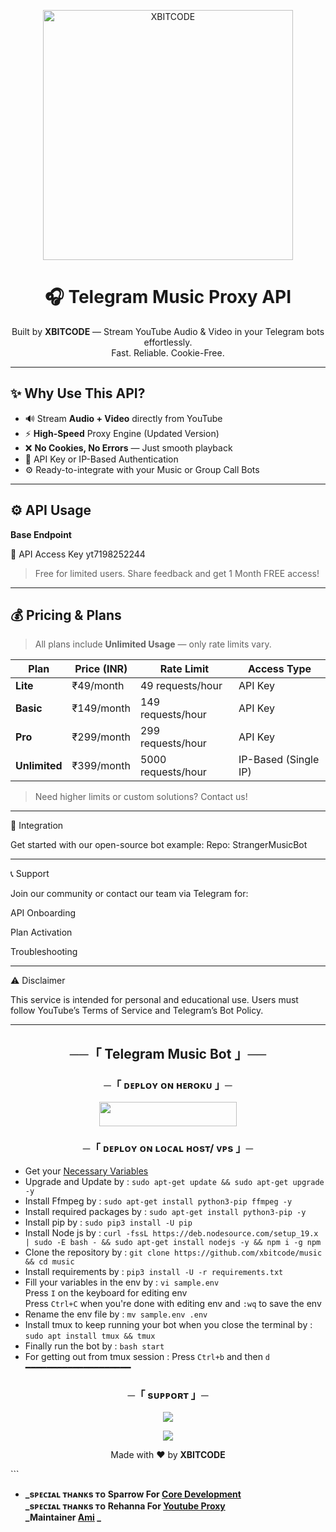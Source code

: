 <p align="center">
  <img src="https://raw.githubusercontent.com/yourusername/yourrepo/main/assets/xbitcode-banner.png" alt="XBITCODE" width="400"/>
</p>

<h1 align="center">🎧 Telegram Music Proxy API</h1>

<p align="center">
  Built by <strong>XBITCODE</strong> — Stream YouTube Audio & Video in your Telegram bots effortlessly.
  <br>Fast. Reliable. Cookie-Free.
</p>

---

## ✨ Why Use This API?

- 🔊 Stream **Audio + Video** directly from YouTube  
- ⚡ **High-Speed** Proxy Engine (Updated Version)  
- ❌ **No Cookies, No Errors** — Just smooth playback  
- 🔐 API Key or IP-Based Authentication  
- ⚙️ Ready-to-integrate with your Music or Group Call Bots  

---

## ⚙️ API Usage

**Base Endpoint**

🔑 API Access Key
yt7198252244

> Free for limited users.
Share feedback and get 1 Month FREE access!




---
## 💰 Pricing & Plans

> All plans include **Unlimited Usage** — only rate limits vary.

| Plan         | Price (INR) | Rate Limit       | Access Type             |
|--------------|-------------|------------------|--------------------------|
| **Lite**     | ₹49/month   | 49 requests/hour | API Key                  |
| **Basic**    | ₹149/month  | 149 requests/hour| API Key                  |
| **Pro**      | ₹299/month  | 299 requests/hour| API Key                  |
| **Unlimited**| ₹399/month  | 5000 requests/hour| IP-Based (Single IP)    |

> Need higher limits or custom solutions? Contact us!




---

🧩 Integration

Get started with our open-source bot example:
Repo: StrangerMusicBot


---

📞 Support

Join our community or contact our team via Telegram for:

API Onboarding

Plan Activation

Troubleshooting



---

⚠️ Disclaimer

This service is intended for personal and educational use.
Users must follow YouTube’s Terms of Service and Telegram’s Bot Policy.


---

<h2 align="center">
    ──「 Telegram Music Bot 」──
</h2>


<h3 align="center">
    ─「 ᴅᴇᴩʟᴏʏ ᴏɴ ʜᴇʀᴏᴋᴜ 」─
</h3>

<p align="center"><a href="https://dashboard.heroku.com/new?template=https://github.com/xbitcode/music"> <img src="https://img.shields.io/badge/Deploy%20On%20Heroku-purple?style=for-the-badge&logo=heroku" width="220" height="38.45"/></a></p>

<h3 align="center">
    ─「 ᴅᴇᴩʟᴏʏ ᴏɴ ʟᴏᴄᴀʟ ʜᴏsᴛ/ ᴠᴘs 」─
</h3>

- Get your [Necessary Variables](https://github.com/xbitcode/music/blob/main/sample.env)
- Upgrade and Update by :
`sudo apt-get update && sudo apt-get upgrade -y`
- Install Ffmpeg by :
`sudo apt-get install python3-pip ffmpeg -y`
- Install required packages by :
`sudo apt-get install python3-pip -y`
- Install pip by :
`sudo pip3 install -U pip`
- Install Node js by :
`curl -fssL https://deb.nodesource.com/setup_19.x | sudo -E bash - && sudo apt-get install nodejs -y && npm i -g npm`
- Clone the repository by :
`git clone https://github.com/xbitcode/music && cd music`
- Install requirements by :
`pip3 install -U -r requirements.txt`
- Fill your variables in the env by :
`vi sample.env`<br>
Press `I` on the keyboard for editing env<br>
Press `Ctrl+C` when you're done with editing env and `:wq` to save the env<br>
- Rename the env file by :
`mv sample.env .env`
- Install tmux to keep running your bot when you close the terminal by :
`sudo apt install tmux && tmux`
- Finally run the bot by :
`bash start`
- For getting out from tmux session : Press `Ctrl+b` and then `d`<br>
━━━━━━━━━━━━━━━━━━━━

<h3 align="center">
    ─「 sᴜᴩᴩᴏʀᴛ 」─
</h3>

<p align="center">
<a href="https://telegram.me/randomlychats"><img src="https://img.shields.io/badge/-Support%20Group-blue.svg?style=for-the-badge&logo=Telegram"></a>
</p>

<p align="center">
<a href="https://telegram.me/amjiddader"><img src="https://img.shields.io/badge/-Support%20Channel-blue.svg?style=for-the-badge&logo=Telegram"></a>
</p>

<p align="center">
  Made with ❤️ by <strong>XBITCODE</strong>
</p>
```

- <b> _sᴩᴇᴄɪᴀʟ ᴛʜᴀɴᴋs ᴛᴏ Sparrow For [Core Development](https://github.com/sparrow9616) <br>_sᴩᴇᴄɪᴀʟ ᴛʜᴀɴᴋs ᴛᴏ  Rehanna For [Youtube Proxy](https://github.com/gr8rehanna)  <br>_Maintainer  [Ami](https://github.com/amjiddader) _  </b>
